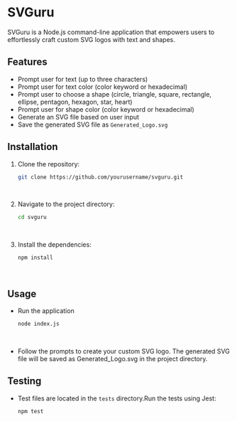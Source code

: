 # SVGuru

SVGuru is a Node.js command-line application that empowers users to effortlessly craft custom SVG logos with text and shapes.

## Features

- Prompt user for text (up to three characters)
- Prompt user for text color (color keyword or hexadecimal)
- Prompt user to choose a shape (circle, triangle, square, rectangle, ellipse, pentagon, hexagon, star, heart)
- Prompt user for shape color (color keyword or hexadecimal)
- Generate an SVG file based on user input
- Save the generated SVG file as `Generated_Logo.svg`

## Installation

1. Clone the repository:
   ```sh
   git clone https://github.com/yourusername/svguru.git
&nbsp; 

2. Navigate to the project directory:
   ```sh
   cd svguru
&nbsp; 

3. Install the dependencies:
   ```sh
   npm install
&nbsp; 

## Usage

- Run the application 
   ```sh 
   node index.js
&nbsp; 
- Follow the prompts to create your custom SVG logo. The generated SVG file will be saved as Generated_Logo.svg in the project directory.
&nbsp; 
## Testing

- Test files are located in the `tests` directory.Run the tests using Jest: 
    ```sh
    npm test
&nbsp; 